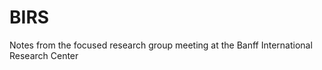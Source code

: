BIRS
====

Notes from the focused research group meeting at the Banff International Research Center
